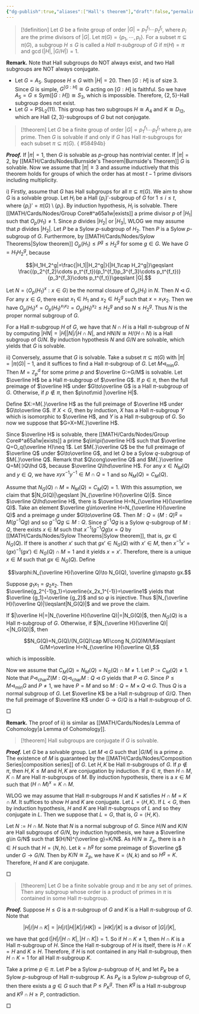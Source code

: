 ```yaml
---
{"dg-publish":true,"aliases":["Hall's theorem"],"draft":false,"permalink":"/MATH/Cards/Nodes/Hall's Theorems/","dgPassFrontmatter":true}
---
```



> [!definition]
> Let $G$ be a finite group of order $|G|=p_1^{f_1}\cdots p_t^{f_t}$, where $p_i$ are the prime divisors of $|G|$. Let $\pi(G)=\{p_1,\cdots,p_t\}$. For a subset $\pi\subseteq \pi(G)$, a subgroup $H\leqslant G$ is called a *Hall $\pi$-subgroup* of $G$ if $\pi(H)=\pi$ and $\gcd(|H|,|G/H|)=1$. 

**Remark.** Note that Hall subgroups do NOT always exist, and two Hall subgroups are NOT always conjugate.
- Let $G=A_5$. Suppose $H\leqslant G$ with $|H|=20$. Then $[G:H]$ is of size $3$. Since $G$ is simple, $G^{[G:H]}\cong G$ acting on $[G:H]$ is faithful. So we have $A_5=G\leqslant\mathrm{Sym}([G:H])\cong S_3$, which is impossible. Therefore, $\{2,5\}$-Hall subgroup does not exist.
- Let $G=\mathrm{PSL}_2(11)$. This group has two subgroups $H\cong A_4$ and $K\cong D_{12}$, which are Hall $\{2,3\}$-subgroups of $G$ but not conjugate.

> [!theorem]
> Let $G$ be a finite group of order $|G|=p_1^{f_1}\cdots p_t^{f_t}$ where $p_i$ are prime. Then $G$ is solvable if and only if $G$ has Hall $\pi$-subgroups for each subset $\pi\subseteq\pi(G)$.
{ #58494b}


**_Proof._**
If $|\pi|=1$, then $G$ is solvable as $p$-group has nontrivial center. If $|\pi|=2$, by [[MATH/Cards/Nodes/Burnside's Theorem\|Burnside's Theorem]] $G$ is solvable. Now we assume that $|\pi|\geqslant 3$ and assume inductively that this theorem holds for groups of which the order has at most $t-1$ prime divisors including multiplicity.

i) Firstly, assume that $G$ has Hall subgroups for all $\pi\subseteq \pi(G)$. We aim to show $G$ is a solvable group. Let $H_i$ be a Hall $\{p_i\}'$-subgroup of $G$ for $1\leqslant i\leqslant t$, where $\{p_i\}'=\pi(G)\setminus \{p_i\}$. By induction hypothesis, $H_i$ is solvable. There [[MATH/Cards/Nodes/Group Core#^a65a1w\|exists]] a prime divisor $p$ of $|H_1|$ such that $O_p(H_1)\neq 1$. Since $p$ divides $|H_2|$ or $|H_3|$, WLOG we may assume that $p$ divides $|H_2|$. Let $P$ be a Sylow $p$-subgroup of $H_2$. Then $P$ is a Sylow $p$-subgroup of $G$. Furthermore, by [[MATH/Cards/Nodes/Sylow Theorems\|Sylow theorem]] $O_p(H_1)\leqslant P^g\leqslant H_2^g$ for some $g\in G$. We have $G=H_1H_2^g$, because

$$|H_1H_2^g|=\frac{|H_1||H_2^g|}{|H_1\cap H_2^g|}\geqslant \frac{(p_2^{f_2}\cdots p_t^{f_t})(p_1^{f_1}p_3^{f_3}\cdots p_t^{f_t})}{p_3^{f_3}\cdots p_t^{f_t}}\geqslant |G|.$$

Let $N=\left\langle O_p(H_1)^x:x\in G\right\rangle$ be the normal closure of $O_p(H_1)$ in $N$. Then $N\lhd G$. For any $x\in G$, there exist $x_1\in H_1$ and $x_2\in H_2^g$ such that $x=x_1x_2$. Then we have $O_p(H_1)^x=O_p(H_1)^{x_1x_2}=O_p(H_1)^{x_2}\leqslant H_2^g$ and so $N\leqslant H_2^g$. Thus $N$ is the proper normal subgroup of $G$. 

For a Hall $\pi$-subgroup $H$ of $G$, we have that $N\cap H$ is a Hall $\pi$-subgroup of $N$ by computing $|HN|=|H||N|/|H\cap N|$, and $HN/N\cong H/(H\cap N)$ is a Hall subgroup of $G/N$. By induction hypothesis $N$ and $G/N$ are solvable, which yields that $G$ is solvable.

ii) Conversely, assume that $G$ is solvable. Take a subset $\pi\subseteq\pi(G)$ with $|\pi|=|\pi(G)|-1$, and it suffices to find a Hall $\pi$-subgroup of $G$. Let $M\lhd_{\min}G$. Then $M=\mathbb{Z}_p^d$ for some prime $p$ and $\overline G:=G/M$ is solvable. Let $\overline H$ be a Hall $\pi$-subgroup of $\overline G$. If $p\in\pi$, then the full preimage of $\overline H$ under $G\to\overline G$ is a Hall $\pi$-subgroup of $G$. Otherwise, if $p\notin \pi$, then $p\not\mid |\overline H|$. 

Define $X:=M{.}\overline H$ as the full preimage of $\overline H$ under $G\to\overline G$. If $X<G$, then by induction, $X$ has a Hall $\pi$-subgroup $Y$ which is isomorphic to $\overline H$, and $Y$ is a Hall $\pi$-subgroup of $G$. So now we suppose that $G=X=M{.}\overline H$. 

Since $\overline H$ is solvable, there [[MATH/Cards/Nodes/Group Core#^a65a1w\|exists]] a prime $q\in\pi(\overline H)$ such that $\overline Q=O_q(\overline H)\neq 1$. Let $M{.}\overline Q$ be the full preimage of $\overline Q$ under $G\to\overline G$, and let $Q$ be a Sylow $q$-subgroup of $M{.}\overline Q$. Remark that $Q\cong\overline Q$ and $M{.}\overline Q=M{:}Q\lhd G$, because $\overline Q\lhd\overline H$. For any $x\in N_M(Q)$ and $y\in Q$, we have $xyx^{-1}y^{-1}\in M\cap Q=1$ and so $N_M(Q)=C_M(Q)$.

Assume that $N_G(Q)\cap M=N_M(Q)=C_M(Q)=1$. With this assumption, we claim that $|N_G(Q)|\geqslant |N_{\overline H}(\overline Q)|$. Since $\overline Q\lhd\overline H$,  there is $\overline H=N_{\overline H}(\overline Q)$. Take an element $\overline g\in\overline H=N_{\overline H}(\overline Q)$ and a preimage $g$ under $G\to\overline G$. Then $M{:}Q=(M{:}Q)^g=M(g^{-1}Qg)$ and so $g^{-1}Qg\subseteq M{:}Q$. Since $g^{-1}Qg$ is a Sylow $q$-subgroup of $M{:}Q$, there exists $x\in M$ such that $x^{-1}(g^{-1}Qg)x=Q$ by [[MATH/Cards/Nodes/Sylow Theorems\|Sylow theorem]], that is, $gx\in N_G(Q)$. If there is another $x'$ such that $gx'\in N_G(Q)$ with $x'\in M$, then $x^{-1}x'=(gx)^{-1}(gx')\in N_G(Q)\cap M=1$ and it yields $x=x'$. Therefore, there is a unique $x\in M$ such that $gx\in N_G(Q)$. Define 

$$\varphi:N_{\overline H}(\overline Q)\to N_G(Q), \overline g\mapsto gx.$$

Suppose $g_1x_1=g_2x_2$. Then $\overline{g_2^{-1}g_1}=\overline{x_2x_1^{-1}}=\overline1$ yields that $\overline {g_1}=\overline {g_2}$ and so $\varphi$ is injective. Thus $|N_{\overline H}(\overline Q)|\leqslant|N_G(Q)|$ and we prove the claim.

If $|\overline H|=|N_{\overline H}(\overline Q)|=|N_G(Q)|$, then $N_G(Q)$ is a Hall $\pi$-subgroup of $G$. Otherwise, if $|N_{\overline H}(\overline Q)|<|N_G(Q)|$, then

$$N_G(Q)=N_G(Q)/(N_G(Q)\cap M)\cong N_G(Q)M/M\leqslant G/M=\overline H=N_{\overline H}(\overline Q),$$

which is impossible. 

Now we assume that $C_M(Q)=N_M(Q)=N_G(Q)\cap M\neq 1$. Let $P:=C_M(Q)\neq 1$. Note that $P\lhd_{\mathrm{char}} Z(M{:}Q)\lhd_{\mathrm{char}} M{:}Q\lhd G$ yields that $P\lhd G$. Since $P\leqslant M\lhd_{\min}G$ and $P\neq 1$, we have $P=M$ and so $M{:}Q=M\times Q\lhd G$. Thus $Q$ is a normal subgroup of $G$. Let $\overline K$ be a Hall $\pi$-subgroup of $G/Q$. Then the full preimage of $\overline K$ under $G\to G/Q$ is a Hall $\pi$-subgroup of $G$.
<p align="left">□</p>

**Remark.** The proof of ii) is similar as [[MATH/Cards/Nodes/a Lemma of Cohomology\|a Lemma of Cohomology]].

> [!theorem]
> Hall subgroups are conjugate if $G$ is solvable.

**_Proof._**
Let $G$ be a solvable group. Let $M\lhd G$ such that $|G/M|$ is a prime $p$. The existence of $M$ is guaranteed by the [[MATH/Cards/Nodes/Composition Series\|composition series]] of $G$. Let $H,K$ be Hall $\pi$-subgroups of $G$. If $p\notin\pi$, then $H,K\leqslant M$ and $H,K$ are conjugation by induction. If $p\in\pi$, then $H\cap M$, $K\cap M$ are Hall $\pi$-subgroups of $M$. By induction hypothesis, there is a $x\in M$ such that $(H\cap M)^x=K\cap M$. 

WLOG we may assume that Hall $\pi$-subgroups $H$ and $K$ satisfies $H\cap M=K\cap M$. It suffices to show $H$ and $K$ are conjugate. Let $L=\left\langle H,K\right\rangle$. If $L<G$, then by induction hypothesis, $H$ and $K$ are Hall $\pi$-subgroups of $L$ and so they conjugate in $L$. Then we suppose that $L=G$, that is, $G=\left\langle H,K\right\rangle$. 

Let $N:=H\cap M$. Note that $N$ is a normal subgroup of $G$. Since $H/N$ and $K/N$ are Hall subgroups of $G/N$, by induction hypothesis, we have a $\overline g\in G/N$ such that $(H/N)^{\overline g}=K/N$. As $H/N\cong \mathbb{Z}_p$, there is a $h\in H$ such that $H=\left\langle N,h\right\rangle$. Let $k=h^g$ for some preimage of $\overline g$ under $G\to G/N$. Then by $K/N\cong \mathbb{Z}_p$, we have $K=\left\langle N,k\right\rangle$ and so $H^g=K$. Therefore, $H$ and $K$ are conjugate.
<p align="left">□</p>

> [!theorem]
> Let $G$ be a finite solvable group and $\pi$ be any set of primes. Then any subgroup whose order is a product of primes in $\pi$ is contained in some Hall $\pi$-subgroup.

**_Proof._**
Suppose $H\leqslant G$ is a $\pi$-subgroup of $G$ and $K$ is a Hall $\pi$-subgroup of $G$. Note that 

$$|H|/|H\cap K|=|H|/(|H||K|/|HK|)=|HK|/|K|\mbox{ is a divisor of $|G|/|K|$},$$

we have that $\gcd(|H|/|H\cap K|,|H\cap K|)=1$. So if $H\cap K\neq 1$, then $H\cap K$ is a Hall $\pi$-subgroup of $H$. Since the Hall $\pi$-subgroup of $H$ is itself, there is $H\cap K=H$ and $K\geqslant H$. Therefore, if $H$ is not contained in any Hall $\pi$-subgroup, then $H\cap K=1$ for all Hall $\pi$-subgroup $K$. 

Take a prime $p\in\pi$. Let $P$ be a Sylow $p$-subgroup of $H$, and let $P_K$ be a Sylow $p$-subgroup of Hall $\pi$-subgroup $K$. As $P_K$ is a Sylow $p$-subgroup of $G$, then there exists a $g\in G$ such that $P\leqslant P_K^g$. Then $K^g$ is a Hall $\pi$-subgroup and $K^g\cap H\geqslant P$, contradiction. 
<p align="left">□</p>

